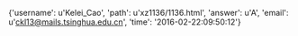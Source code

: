 {'username': u'Kelei_Cao', 'path': u'xz1136/1136.html', 'answer': u'A', 'email': u'ckl13@mails.tsinghua.edu.cn', 'time': '2016-02-22:09:50:12'}